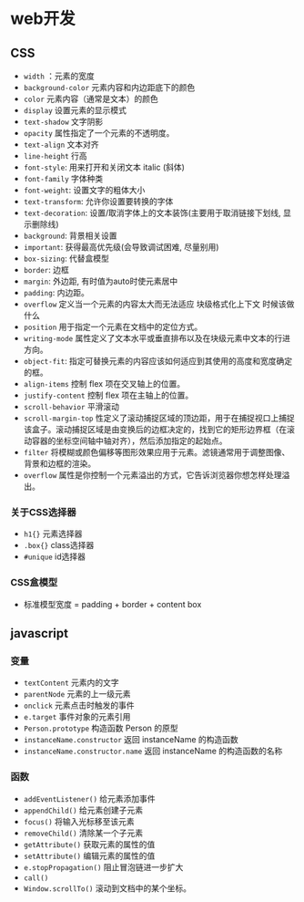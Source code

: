 # web开发

## CSS
* `width` ：元素的宽度
* `background-color` 元素内容和内边距底下的颜色
* `color` 元素内容（通常是文本）的颜色
* `display` 设置元素的显示模式
* `text-shadow` 文字阴影
* `opacity` 属性指定了一个元素的不透明度。
* `text-align` 文本对齐
* `line-height` 行高
* `font-style`: 用来打开和关闭文本 italic (斜体)
* `font-family` 字体种类
* `font-weight`: 设置文字的粗体大小
* `text-transform`: 允许你设置要转换的字体
* `text-decoration`: 设置/取消字体上的文本装饰(主要用于取消链接下划线, 显示删除线)
* `background`: 背景相关设置
* `important`: 获得最高优先级(会导致调试困难, 尽量别用)
* `box-sizing`: 代替盒模型
* `border`: 边框
* `margin`: 外边距, 有时值为auto时使元素居中
* `padding`: 内边距。
* `overflow` 定义当一个元素的内容太大而无法适应 块级格式化上下文 时候该做什么
* `position` 用于指定一个元素在文档中的定位方式。
* `writing-mode` 属性定义了文本水平或垂直排布以及在块级元素中文本的行进方向。
* `object-fit`: 指定可替换元素的内容应该如何适应到其使用的高度和宽度确定的框。
* `align-items` 控制 flex 项在交叉轴上的位置。
* `justify-content` 控制 flex 项在主轴上的位置。
* `scroll-behavior` 平滑滚动
* `scroll-margin-top` 性定义了滚动捕捉区域的顶边距，用于在捕捉视口上捕捉该盒子。滚动捕捉区域是由变换后的边框决定的，找到它的矩形边界框（在滚动容器的坐标空间轴中轴对齐），然后添加指定的起始点。
* `filter` 将模糊或颜色偏移等图形效果应用于元素。滤镜通常用于调整图像、背景和边框的渲染。
* `overflow` 属性是你控制一个元素溢出的方式，它告诉浏览器你想怎样处理溢出。

### 关于CSS选择器
* `h1{}`  元素选择器
* `.box{}` class选择器
* `#unique` id选择器
  
### CSS盒模型
* 标准模型宽度 = padding + border + content box

## javascript
### 变量
* `textContent` 元素内的文字
* `parentNode` 元素的上一级元素
* `onclick` 元素点击时触发的事件
* `e.target` 事件对象的元素引用
* `Person.prototype` 构造函数 Person 的原型
* `instanceName.constructor` 返回 instanceName 的构造函数
* `instanceName.constructor.name` 返回 instanceName 的构造函数的名称

### 函数
* `addEventListener()` 给元素添加事件
* `appendChild()` 给元素创建子元素
* `focus()` 将输入光标移至该元素
* `removeChild()` 清除某一个子元素
* `getAttribute()` 获取元素的属性的值
* `setAttribute()` 编辑元素的属性的值
* `e.stopPropagation()` 阻止冒泡链进一步扩大
* `call()` 
* `Window.scrollTo()` 滚动到文档中的某个坐标。

